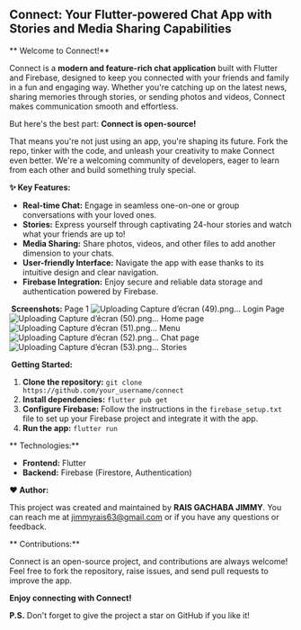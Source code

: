 ## Connect: Your Flutter-powered Chat App with Stories and Media Sharing Capabilities

** Welcome to Connect!**

Connect is a **modern and feature-rich chat application** built with Flutter and Firebase, designed to keep you connected with your friends and family in a fun and engaging way. Whether you're catching up on the latest news, sharing memories through stories, or sending photos and videos, Connect makes communication smooth and effortless.

But here's the best part: **Connect is open-source!**

That means you're not just using an app, you're shaping its future. Fork the repo, tinker with the code, and unleash your creativity to make Connect even better. We're a welcoming community of developers, eager to learn from each other and build something truly special.



**✨ Key Features:**

* **Real-time Chat:** Engage in seamless one-on-one or group conversations with your loved ones.
* **Stories:** Express yourself through captivating 24-hour stories and watch what your friends are up to!
* **Media Sharing:** Share photos, videos, and other files to add another dimension to your chats.
* **User-friendly Interface:** Navigate the app with ease thanks to its intuitive design and clear navigation.
* **Firebase Integration:** Enjoy secure and reliable data storage and authentication powered by Firebase.

**️ Screenshots:**
Page 1
![Uploading Capture d’écran (49).png…]()
Login Page
![Uploading Capture d’écran (50).png…]()
Home page
![Uploading Capture d’écran (51).png…]()
Menu
 ![Uploading Capture d’écran (52).png…]()
Chat page
![Uploading Capture d’écran (53).png…]()
Stories

**️ Getting Started:**

1. **Clone the repository:** `git clone https://github.com/your_username/connect`
2. **Install dependencies:** `flutter pub get`
3. **Configure Firebase:** Follow the instructions in the `firebase_setup.txt` file to set up your Firebase project and integrate it with the app.
4. **Run the app:** `flutter run`

** Technologies:**

* **Frontend:** Flutter
* **Backend:** Firebase (Firestore, Authentication)

**❤️ Author:**

This project was created and maintained by **RAIS GACHABA JIMMY**. You can reach me at jimmyrais63@gmail.com or  if you have any questions or feedback.

** Contributions:**

Connect is an open-source project, and contributions are always welcome! Feel free to fork the repository, raise issues, and send pull requests to improve the app.

**Enjoy connecting with Connect!**

**P.S.** Don't forget to give the project a star on GitHub if you like it!


